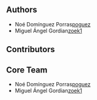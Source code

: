## Authors
- Noé Domínguez Porras[poguez](https://github.com/poguez)
- Miguel Ángel Gordian[zoek1](https://github.com/poguez)

## Contributors

## Core Team
- Noé Domínguez Porras[poguez](https://github.com/poguez)
- Miguel Ángel Gordian[zoek1](https://github.com/poguez)

